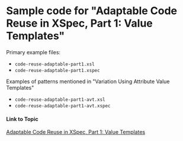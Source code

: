 # Sample code for "Adaptable Code Reuse in XSpec, Part 1: Value Templates"

Primary example files:

* `code-reuse-adaptable-part1.xsl`
* `code-reuse-adaptable-part1.xspec`

Examples of patterns mentioned in "Variation Using Attribute Value Templates"

* `code-reuse-adaptable-part1-avt.xsl`
* `code-reuse-adaptable-part1-avt.xspec`

#### Link to Topic
[Adaptable Code Reuse in XSpec, Part 1: Value Templates](https://medium.com/@xspectacles/adaptable-code-reuse-in-xspec-part-1-3cf896d61bbb)
